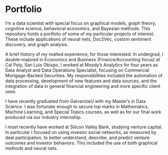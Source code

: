 # Portfolio

I’m a data scientist with special focus on graphical models, graph theory, cognitive science, behavioral economics, and Bayesian methods. This repository holds a portfolio of some of my particular projects of interest. These include applications of neural nets, Doc2Vec, custom sentiment discovery, and graph analysis.


A brief history of my realted experience, for those interested:
In undergrad, I double-majored in Economics and Business (Finance/Accounting focus) at Cal Poly, San Luis Obispo. I worked at Moody’s Analytics for four years as Data Analyst and Data Operations Specialist, focusing on Commercial Mortgage-Backed Securities. My responsibilities included the automation of data processing, development of new features and data sources, and the integration of data in general financial engineering and more specific client uses.

I have recently graduated from GalvanizeU with my Master’s in Data Science. I was fortunate enough to secure top marks in Mathematics, Machine Learning, and Special Topics courses, as well as for our final work produced via our industry internship.

I most recently have worked at Silicon Valley Bank, studying venture capital. In particular I focused on using investor social networks, as measured by deal participation, to better understand, describe, and predict venture outcomes and investor behaviors. This included the use of both graphical methods and neural nets.